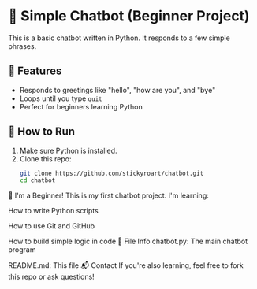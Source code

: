 # 🧠 Simple Chatbot (Beginner Project)

This is a basic chatbot written in Python. It responds to a few simple phrases.

## 💬 Features

- Responds to greetings like "hello", "how are you", and "bye"
- Loops until you type `quit`
- Perfect for beginners learning Python

## 🚀 How to Run

1. Make sure Python is installed.
2. Clone this repo:
   ```bash
   git clone https://github.com/stickyroart/chatbot.git
   cd chatbot
👶 I'm a Beginner!
This is my first chatbot project. I'm learning:

How to write Python scripts

How to use Git and GitHub

How to build simple logic in code
📂 File Info
chatbot.py: The main chatbot program

README.md: This file
📬 Contact
If you're also learning, feel free to fork this repo or ask questions!